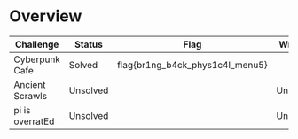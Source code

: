 # Overview

| Challenge  | Status | Flag | Writeup
| ------------- | ------------- |---------| -----|
| Cyberpunk Cafe| Solved  | flag{br1ng_b4ck_phys1c4l_menu5}   |     |
| Ancient Scrawls  | Unsolved  |    | Unsolved   |
| pi is overratEd | Unsolved |      |  Unsolved   |
